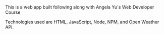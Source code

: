 This is a web app built following along with Angela Yu's Web Developer Course

Technologies used are HTML, JavaScript, Node, NPM, and Open Weather API.

